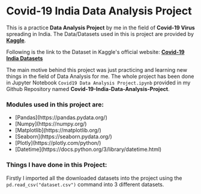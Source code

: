 # Covid-19 India Data Analysis Project

This is a practice **Data Analysis Project** by me in the field of **Covid-19 Virus** spreading in India. The Data/Datasets used in this is project are provided by **[Kaggle](https://www.kaggle.com/)**.

Following is the link to the Dataset in Kaggle's official website: **[Covid-19 India Datasets](https://www.kaggle.com/datasets/sudalairajkumar/covid19-in-india)**

The main motive behind this project was just practicing and learning new things in the field of Data Analysis for me. The whole project has been done in Jupyter Notebook `Covid19 Data Analysis Project.ipynb` provided in my Github Repository named **Covid-19-India-Data-Analysis-Project**.

### Modules used in this project are:

<ul>
    <li> [Pandas](https://pandas.pydata.org/) </li>
    <li> [Numpy](https://numpy.org/) </li>
    <li> [Matplotlib](https://matplotlib.org/) </li>
    <li> [Seaborn](https://seaborn.pydata.org/) </li>
    <li> [Plotly](https://plotly.com/python/) </li>
    <li> [Datetime](https://docs.python.org/3/library/datetime.html) </li>
</ul>

### Things I have done in this Project:

Firstly I imported all the downloaded datasets into the project using the `pd.read_csv("dataset.csv")` command into 3 different datasets.
